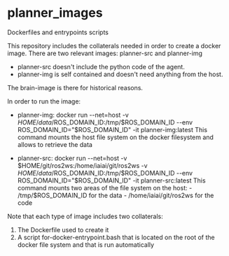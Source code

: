 # planner_images
Dockerfiles and entrypoints scripts

This repository includes the collaterals needed in order to create a docker image.
There are two relevant images: planner-src and planner-img

- planner-src doesn't include the python code of the agent.
- planner-img is self contained and doesn't need anything from the host.

The brain-image is there for historical reasons.

In order to run the image:
 - planner-img:
    docker run --net=host -v $HOME/data/$ROS_DOMAIN_ID:/tmp/$ROS_DOMAIN_ID  --env ROS_DOMAIN_ID="$ROS_DOMAIN_ID" -it planner-img:latest
    This command mounts the host file system on the docker filesystem and allows to retrieve the data
    
 - planner-src:
    docker run --net=host -v $HOME/git/ros2ws:/home/iaiai/git/ros2ws  -v $HOME/data/$ROS_DOMAIN_ID:/tmp/$ROS_DOMAIN_ID  --env ROS_DOMAIN_ID="$ROS_DOMAIN_ID" -it planner-src:latest
    This command mounts two areas of the file system on the host: 
        - /tmp/$ROS_DOMAIN_ID for the data
        - /home/iaiai/git/ros2ws for the code
       
Note that each type of image includes two collaterals:
1. The Dockerfile used to create it
2. A script for-docker-entrypoint.bash that is located on the root of the docker file system and that is run automatically
